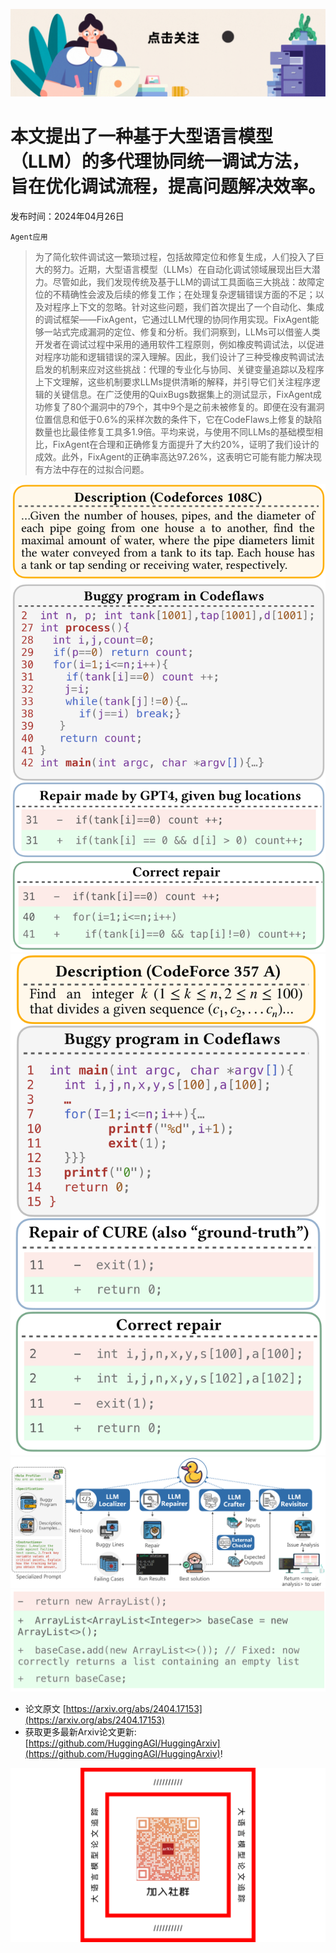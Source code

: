 ![](https://raw.githubusercontent.com/HuggingAGI/HuggingArxiv/main/imgs/follow2.gif)
# 本文提出了一种基于大型语言模型（LLM）的多代理协同统一调试方法，旨在优化调试流程，提高问题解决效率。
发布时间：2024年04月26日

`Agent应用`
> 为了简化软件调试这一繁琐过程，包括故障定位和修复生成，人们投入了巨大的努力。近期，大型语言模型（LLMs）在自动化调试领域展现出巨大潜力。尽管如此，我们发现传统及基于LLM的调试工具面临三大挑战：故障定位的不精确性会波及后续的修复工作；在处理复杂逻辑错误方面的不足；以及对程序上下文的忽略。针对这些问题，我们首次提出了一个自动化、集成的调试框架——FixAgent，它通过LLM代理的协同作用实现。FixAgent能够一站式完成漏洞的定位、修复和分析。我们洞察到，LLMs可以借鉴人类开发者在调试过程中采用的通用软件工程原则，例如橡皮鸭调试法，以促进对程序功能和逻辑错误的深入理解。因此，我们设计了三种受橡皮鸭调试法启发的机制来应对这些挑战：代理的专业化与协同、关键变量追踪以及程序上下文理解，这些机制要求LLMs提供清晰的解释，并引导它们关注程序逻辑的关键信息。在广泛使用的QuixBugs数据集上的测试显示，FixAgent成功修复了80个漏洞中的79个，其中9个是之前未被修复的。即便在没有漏洞位置信息和低于0.6%的采样次数的条件下，它在CodeFlaws上修复的缺陷数量也比最佳修复工具多1.9倍。平均来说，与使用不同LLMs的基础模型相比，FixAgent在合理和正确修复方面提升了大约20%，证明了我们设计的成效。此外，FixAgent的正确率高达97.26%，这表明它可能有能力解决现有方法中存在的过拟合问题。

![](https://raw.githubusercontent.com/HuggingAGI/HuggingArxiv/main/paper_images/2404.17153/x1.png)
![](https://raw.githubusercontent.com/HuggingAGI/HuggingArxiv/main/paper_images/2404.17153/x2.png)
![](https://raw.githubusercontent.com/HuggingAGI/HuggingArxiv/main/paper_images/2404.17153/x3.png)
![](https://raw.githubusercontent.com/HuggingAGI/HuggingArxiv/main/paper_images/2404.17153/x4.png)


- 论文原文 [https://arxiv.org/abs/2404.17153](https://arxiv.org/abs/2404.17153)
- 获取更多最新Arxiv论文更新: [https://github.com/HuggingAGI/HuggingArxiv](https://github.com/HuggingAGI/HuggingArxiv)!

![](https://raw.githubusercontent.com/HuggingAGI/HuggingArxiv/main/imgs/qrcode.png)